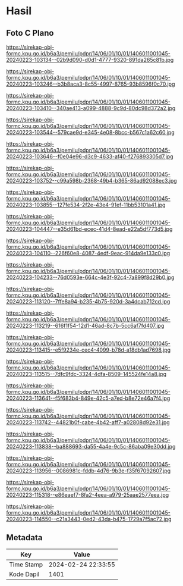 # Hasil

## Foto C Plano

https://sirekap-obj-formc.kpu.go.id/b6a3/pemilu/pdpr/14/06/01/10/01/1406011001045-20240223-103134--02b9d090-d0d1-4777-9320-891da265c81b.jpg

https://sirekap-obj-formc.kpu.go.id/b6a3/pemilu/pdpr/14/06/01/10/01/1406011001045-20240223-103246--b3b8aca3-8c55-4997-8765-93b8596f0c70.jpg

https://sirekap-obj-formc.kpu.go.id/b6a3/pemilu/pdpr/14/06/01/10/01/1406011001045-20240223-103410--340ae413-a099-4888-9c9d-80dc98d372a2.jpg

https://sirekap-obj-formc.kpu.go.id/b6a3/pemilu/pdpr/14/06/01/10/01/1406011001045-20240223-103544--579cae9d-e345-4e08-8bcc-b567c1a62c60.jpg

https://sirekap-obj-formc.kpu.go.id/b6a3/pemilu/pdpr/14/06/01/10/01/1406011001045-20240223-103646--f0e04e96-d3c9-4633-af40-f276893305d7.jpg

https://sirekap-obj-formc.kpu.go.id/b6a3/pemilu/pdpr/14/06/01/10/01/1406011001045-20240223-103752--c99a598b-2368-49b4-b365-86ad92088ec3.jpg

https://sirekap-obj-formc.kpu.go.id/b6a3/pemilu/pdpr/14/06/01/10/01/1406011001045-20240223-103855--127fe534-2f2e-43e4-91ef-11bb53101a41.jpg

https://sirekap-obj-formc.kpu.go.id/b6a3/pemilu/pdpr/14/06/01/10/01/1406011001045-20240223-104447--e35d61bd-ecec-41d4-8ead-e22a5df773d5.jpg

https://sirekap-obj-formc.kpu.go.id/b6a3/pemilu/pdpr/14/06/01/10/01/1406011001045-20240223-104110--226f60e8-4087-4edf-9eac-914da9e133c0.jpg

https://sirekap-obj-formc.kpu.go.id/b6a3/pemilu/pdpr/14/06/01/10/01/1406011001045-20240223-104233--76d0593e-664c-4e3f-92c4-7a899f8d29b0.jpg

https://sirekap-obj-formc.kpu.go.id/b6a3/pemilu/pdpr/14/06/01/10/01/1406011001045-20240223-113120--7ffe8a94-b235-4b75-920d-3a4dcab712cd.jpg

https://sirekap-obj-formc.kpu.go.id/b6a3/pemilu/pdpr/14/06/01/10/01/1406011001045-20240223-113219--616f1f54-12d1-46ad-8c7b-5cc6af7fd407.jpg

https://sirekap-obj-formc.kpu.go.id/b6a3/pemilu/pdpr/14/06/01/10/01/1406011001045-20240223-113415--e5f9234e-cec4-4099-b78d-a18db1ad7698.jpg

https://sirekap-obj-formc.kpu.go.id/b6a3/pemilu/pdpr/14/06/01/10/01/1406011001045-20240223-113515--7dfc9fdc-3324-4dfa-8509-145524fe14a8.jpg

https://sirekap-obj-formc.kpu.go.id/b6a3/pemilu/pdpr/14/06/01/10/01/1406011001045-20240223-113641--f5f683b4-849e-42c5-a7ed-b8e72e46a7f4.jpg

https://sirekap-obj-formc.kpu.go.id/b6a3/pemilu/pdpr/14/06/01/10/01/1406011001045-20240223-113742--44821b0f-cabe-4b42-aff7-a02808d92e31.jpg

https://sirekap-obj-formc.kpu.go.id/b6a3/pemilu/pdpr/14/06/01/10/01/1406011001045-20240223-113838--ba888693-da55-4a4e-9c5c-86aba09e30dd.jpg

https://sirekap-obj-formc.kpu.go.id/b6a3/pemilu/pdpr/14/06/01/10/01/1406011001045-20240223-113956--0086981c-fddb-4d76-9b3e-f35f67092607.jpg

https://sirekap-obj-formc.kpu.go.id/b6a3/pemilu/pdpr/14/06/01/10/01/1406011001045-20240223-115318--e86eaef7-8fa2-4eea-a979-25aae2577eea.jpg

https://sirekap-obj-formc.kpu.go.id/b6a3/pemilu/pdpr/14/06/01/10/01/1406011001045-20240223-114550--c21a3443-0ed2-43da-b475-1729a7f5ac72.jpg


## Metadata

| Key        | Value               |
| ---------- | ------------------- |
| Time Stamp | 2024-02-24 22:33:55 |
| Kode Dapil | 1401                |



